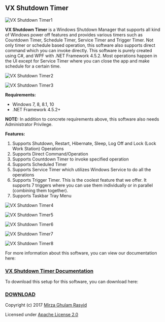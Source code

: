 ## VX Shutdown Timer

![VX Shutdown Timer1](https://raw.githubusercontent.com/mirzaevolution/Vx-Shutdown-Timer/master/ScreenShots/main.PNG)

**VX Shutdown Timer** is a Windows Shutdown Manager that supports all kind of Windows power off features and provides various timers such as Countdown Timer, Schedule Timer, Service Timer and Trigger Timer.
Not only timer or schedule based operation, this software also supports direct command which you can invoke directly. This software is purely created using C#, and WPF with .NET Framework 4.5.2. Most operations happen in the UI except for Service Timer where you can close the app and make schedule for a certain time. 

![VX Shutdown Timer2](https://raw.githubusercontent.com/mirzaevolution/Vx-Shutdown-Timer/master/ScreenShots/4.png)

![VX Shutdown Timer3](https://raw.githubusercontent.com/mirzaevolution/Vx-Shutdown-Timer/master/ScreenShots/5.PNG)

**Requirements:**

* Windows 7, 8, 8.1, 10
* .NET Framework 4.5.2+

**NOTE:** In addition to concrete requirements above, this software also needs Administrator Privilege.

**Features:**
1. Supports Shutdown, Restart, Hibernate, Sleep, Log Off and Lock (Lock Work Station) Operations
2. Supports Direct Command/Operation
3. Supports Countdown Timer to invoke specified operation
4. Supports Scheduled Timer
5. Supports Service Timer which utilizes Windows Service to do all the operations
6. Supports Trigger Timer. This is the coolest feature that we offer. It supports 7 triggers where you can use them individually or in parallel (combining them together). 
7. Supports Taskbar Tray Menu

![VX Shutdown Timer4](https://raw.githubusercontent.com/mirzaevolution/Vx-Shutdown-Timer/master/ScreenShots/7.PNG)

![VX Shutdown Timer5](https://raw.githubusercontent.com/mirzaevolution/Vx-Shutdown-Timer/master/ScreenShots/8.png)

![VX Shutdown Timer6](https://raw.githubusercontent.com/mirzaevolution/Vx-Shutdown-Timer/master/ScreenShots/14.png)

![VX Shutdown Timer7](https://raw.githubusercontent.com/mirzaevolution/Vx-Shutdown-Timer/master/ScreenShots/11.PNG)

![VX Shutdown Timer8](https://raw.githubusercontent.com/mirzaevolution/Vx-Shutdown-Timer/master/ScreenShots/13.1.PNG)

For more information about this software, you can view our documentation here:

### [VX Shutdown Timer Documentation](https://drive.google.com/file/d/1ix4_dhaj40F0T4DUmLNDBK7fD9jCz-Dz/view?usp=sharing)

To download this setup for this software, you can download here:

### [DOWNLOAD](https://drive.google.com/file/d/1M-hkLoM4R8AeoQnh-67RCmZAinUoNhbJ/view?usp=sharing)


Copyright (c) 2017 [Mirza Ghulam Rasyid](https://twitter.com/mirzaevolution)

Licensed under [Apache License 2.0](https://github.com/mirzaevolution/Vx-Shutdown-Timer/blob/master/LICENSE)


